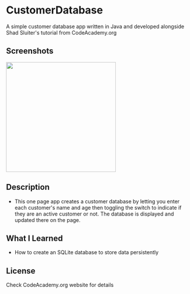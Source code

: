 # CustomerDatabase
A simple customer database app written in Java and developed alongside Shad Sluiter's tutorial from CodeAcademy.org 

## Screenshots
<p float="left">
 <img src="https://github.com/Gitling01/CustomerDatabase/assets/40474308/6da3a061-19c7-4ffe-84d0-a95187b7385c.png" width="300" />
</p>

## Description
* This one page app creates a customer database by letting you enter each customer's name and age then toggling the switch to indicate if they are an active customer or not. The database is displayed and updated there on the page. 

## What I Learned
* How to create an SQLite database to store data persistently

## License
Check CodeAcademy.org website for details
